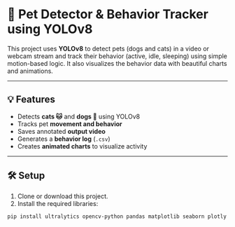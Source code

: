 # 🐾 Pet Detector & Behavior Tracker using YOLOv8

This project uses **YOLOv8** to detect pets (dogs and cats) in a video or webcam stream and track their behavior (active, idle, sleeping) using simple motion-based logic. It also visualizes the behavior data with beautiful charts and animations.

---

## 💡 Features
- Detects **cats 🐱** and **dogs 🐶** using YOLOv8
- Tracks pet **movement and behavior**
- Saves annotated **output video**
- Generates a **behavior log** (`.csv`)
- Creates **animated charts** to visualize activity

---

## 🛠️ Setup

1. Clone or download this project.
2. Install the required libraries:

```bash
pip install ultralytics opencv-python pandas matplotlib seaborn plotly
